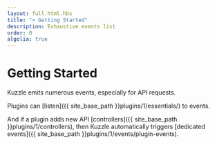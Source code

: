 ```yaml
---
layout: full.html.hbs
title: "> Getting Started"
description: Exhaustive events list
order: 0
algolia: true
---
```


# Getting Started

Kuzzle emits numerous events, especially for API requests.

Plugins can [listen]({{ site_base_path }}plugins/1/essentials/) to events.

And if a plugin adds new API [controllers]({{ site_base_path }}plugins/1/controllers), then Kuzzle automatically triggers [dedicated events]({{ site_base_path }}plugins/1/events/plugin-events).
